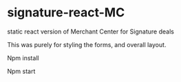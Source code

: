 # signature-react-MC
static react version of Merchant Center for Signature deals

This was purely for styling the forms, and overall layout. 

Npm install

Npm start
